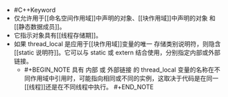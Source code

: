 - #C++Keyword
- 仅允许用于[[命名空间作用域]]中声明的对象、[[块作用域]]中声明的对象 和[[静态数据成员]]。
- 它指示对象具有[[线程存储期]]。
- 如果 thread_local 是应用于[[块作用域]]变量的唯一 存储类别说明符，则隐含[[static 说明符]]。它可以与 static 或 extern 结合使用，分别指定内部或外部链接。
	- #+BEGIN_NOTE
	  具有 内部 或 外部链接 的 thread_local 变量的名称在不同作用域中引用时，可能指向相同或不同的实例，这取决于代码是在同一[[线程]]还是在不同线程中执行。
	  #+END_NOTE